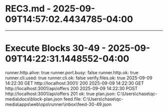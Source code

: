 # REC3.md - 2025-09-09T14:57:02.4434785-04:00
----
# Execute Blocks 30-49 - 2025-09-09T14:22:31.1448552-04:00
runner.http.alive: true
runner.port.busy: false
runner.http.ok: true
runner.cli.used: true
runner.cli.ok: false
verify.files.ok: true
2025-09-09 14:22:30 GET http://localhost:3001/ 200
2025-09-09 14:22:30 GET http://localhost:3001/api/offers 200
2025-09-09 14:22:30 POST http://localhost:3001/api/offers 201
ok: true
plan.json: C:\Users\chase\qc-media\docs\block-plan.json
feed.file: C:\Users\chase\qc-media\apps\web\ops\runner\inbox\feed-30-49.json
